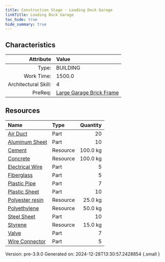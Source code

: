 ```yaml
---
title: Construction Stage - Loading Dock Garage
linkTitle: Loading Dock Garage
toc_hide: true
hide_summary: true
---
```


## Characteristics

| Attribute      | Value |
|--------:|:------|
|Type:|BUILDING|
|Work Time:|1500.0|
|Architectural Skill:|4|
|PreReq:|[Large Garage Brick Frame](/docs/definitions/construction/large-garage-brick-frame)|

## Resources

| Name | Type | Quantity |
|:-----|:-----|-----:|
|[Air Duct](/docs/definitions/part/air-duct)|Part|20|
|[Aluminum Sheet](/docs/definitions/part/aluminum-sheet)|Part|10|
|[Cement](/docs/definitions/resource/cement)|Resource|100.0 kg|
|[Concrete](/docs/definitions/resource/concrete)|Resource|100.0 kg|
|[Electrical Wire](/docs/definitions/part/electrical-wire)|Part|5|
|[Fiberglass](/docs/definitions/part/fiberglass)|Part|5|
|[Plastic Pipe](/docs/definitions/part/plastic-pipe)|Part|7|
|[Plastic Sheet](/docs/definitions/part/plastic-sheet)|Part|10|
|[Polyester resin](/docs/definitions/resource/polyester-resin)|Resource|25.0 kg|
|[Polyethylene](/docs/definitions/resource/polyethylene)|Resource|50.0 kg|
|[Steel Sheet](/docs/definitions/part/steel-sheet)|Part|10|
|[Styrene](/docs/definitions/resource/styrene)|Resource|15.0 kg|
|[Valve](/docs/definitions/part/valve)|Part|7|
|[Wire Connector](/docs/definitions/part/wire-connector)|Part|5|



Version: pre-3.9.0 Generated on: 2024-12-28T13:30:57.2428854
{.small }